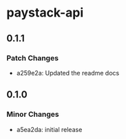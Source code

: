 # paystack-api

## 0.1.1

### Patch Changes

- a259e2a: Updated the readme docs

## 0.1.0

### Minor Changes

- a5ea2da: initial release
